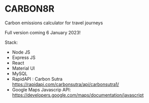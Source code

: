 # CARBON8R

Carbon emissions calculator for travel journeys

Full version coming 6 January 2023!

Stack:
- Node JS
- Express JS
- React
- Material UI
- MySQL
- RapidAPI : Carbon Sutra https://rapidapi.com/carbonsutra/api/carbonsutra1/ 
- Google Maps Javascrip API: https://developers.google.com/maps/documentation/javascript
